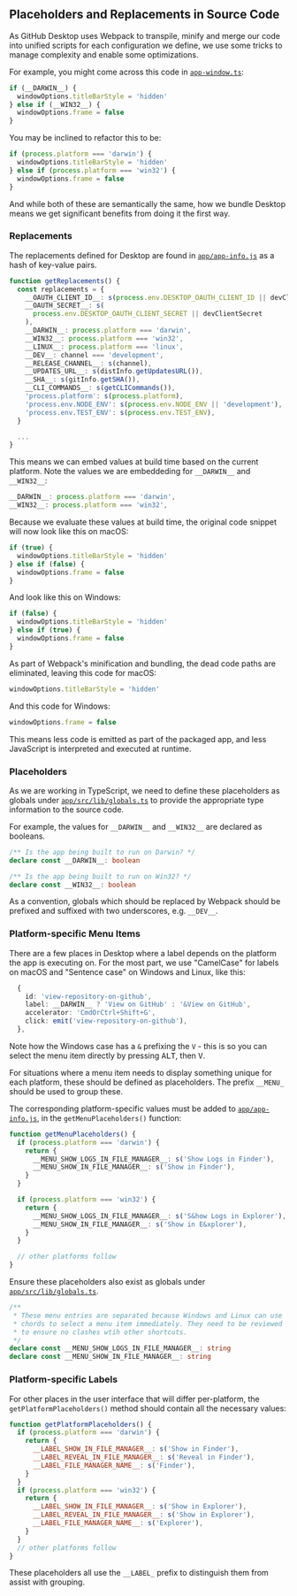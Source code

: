 ## Placeholders and Replacements in Source Code

As GitHub Desktop uses Webpack to transpile, minify and merge our code
into unified scripts for each configuration we define, we use some tricks
to manage complexity and enable some optimizations.

For example, you might come across this code in [`app-window.ts`](https://github.com/desktop/desktop/blob/master/app/src/main-process/app-window.ts):

```ts
if (__DARWIN__) {
  windowOptions.titleBarStyle = 'hidden'
} else if (__WIN32__) {
  windowOptions.frame = false
}
```

You may be inclined to refactor this to be:

```ts
if (process.platform === 'darwin') {
  windowOptions.titleBarStyle = 'hidden'
} else if (process.platform === 'win32') {
  windowOptions.frame = false
}
```

And while both of these are semantically the same, how we bundle Desktop means
we get significant benefits from doing it the first way.

### Replacements

The replacements defined for Desktop are found in [`app/app-info.js`](https://github.com/desktop/desktop/blob/master/app/app-info.js)
as a hash of key-value pairs.

```ts
function getReplacements() {
  const replacements = {
    __OAUTH_CLIENT_ID__: s(process.env.DESKTOP_OAUTH_CLIENT_ID || devClientId),
    __OAUTH_SECRET__: s(
      process.env.DESKTOP_OAUTH_CLIENT_SECRET || devClientSecret
    ),
    __DARWIN__: process.platform === 'darwin',
    __WIN32__: process.platform === 'win32',
    __LINUX__: process.platform === 'linux',
    __DEV__: channel === 'development',
    __RELEASE_CHANNEL__: s(channel),
    __UPDATES_URL__: s(distInfo.getUpdatesURL()),
    __SHA__: s(gitInfo.getSHA()),
    __CLI_COMMANDS__: s(getCLICommands()),
    'process.platform': s(process.platform),
    'process.env.NODE_ENV': s(process.env.NODE_ENV || 'development'),
    'process.env.TEST_ENV': s(process.env.TEST_ENV),
  }

  ...
}
```

This means we can embed values at build time based on the current platform.
Note the values we are embeddeding for `__DARWIN__` and `__WIN32__`:

```ts
__DARWIN__: process.platform === 'darwin',
__WIN32__: process.platform === 'win32',
```

Because we evaluate these values at build time, the original code snippet will
now look like this on macOS:

```js
if (true) {
  windowOptions.titleBarStyle = 'hidden'
} else if (false) {
  windowOptions.frame = false
}
```

And look like this on Windows:

```js
if (false) {
  windowOptions.titleBarStyle = 'hidden'
} else if (true) {
  windowOptions.frame = false
}
```

As part of Webpack's minification and bundling, the dead code paths are
eliminated, leaving this code for macOS:

```js
windowOptions.titleBarStyle = 'hidden'
```

And this code for Windows:

```js
windowOptions.frame = false
```

This means less code is emitted as part of the packaged app, and less
JavaScript is interpreted and executed at runtime.

### Placeholders

As we are working in TypeScript, we need to define these placeholders as
globals under [`app/src/lib/globals.ts`](https://github.com/desktop/desktop/blob/master/app/src/lib/globals.d.ts)
to provide the appropriate type information to the source code.

For example, the values for `__DARWIN__` and `__WIN32__` are declared as
booleans.

```ts
/** Is the app being built to run on Darwin? */
declare const __DARWIN__: boolean

/** Is the app being built to run on Win32? */
declare const __WIN32__: boolean
```

As a convention, globals which should be replaced by Webpack should be prefixed
and suffixed with two underscores, e.g. `__DEV__`.

### Platform-specific Menu Items

There are a few places in Desktop where a label depends on the platform the
app is executing on. For the most part, we use "CamelCase" for labels on macOS
and "Sentence case" on Windows and Linux, like this:

```ts
  {
    id: 'view-repository-on-github',
    label: __DARWIN__ ? 'View on GitHub' : '&View on GitHub',
    accelerator: 'CmdOrCtrl+Shift+G',
    click: emit('view-repository-on-github'),
  },
```

Note how the Windows case has a `&` prefixing the `V` - this is so you can
select the menu item directly by pressing <kbd>ALT</kbd>, then <kbd>V</kbd>.

For situations where a menu item needs to display something unique for each
platform, these should be defined as placeholders. The prefix `__MENU_` should
be used to group these.

The corresponding platform-specific values must be added to [`app/app-info.js`](https://github.com/desktop/desktop/blob/master/app/app-info.js),
in the `getMenuPlaceholders()` function:

```ts
function getMenuPlaceholders() {
  if (process.platform === 'darwin') {
    return {
      __MENU_SHOW_LOGS_IN_FILE_MANAGER__: s('Show Logs in Finder'),
      __MENU_SHOW_IN_FILE_MANAGER__: s('Show in Finder'),
    }
  }

  if (process.platform === 'win32') {
    return {
      __MENU_SHOW_LOGS_IN_FILE_MANAGER__: s('S&how Logs in Explorer'),
      __MENU_SHOW_IN_FILE_MANAGER__: s('Show in E&xplorer'),
    }
  }

  // other platforms follow
}
```

Ensure these placeholders also exist as globals under
[`app/src/lib/globals.ts`](https://github.com/desktop/desktop/blob/master/app/src/lib/globals.d.ts).


```ts
/**
 * These menu entries are separated because Windows and Linux can use
 * chords to select a menu item immediately. They need to be reviewed
 * to ensure no clashes wtih other shortcuts.
 */
declare const __MENU_SHOW_LOGS_IN_FILE_MANAGER__: string
declare const __MENU_SHOW_IN_FILE_MANAGER__: string
```

### Platform-specific Labels

For other places in the user interface that will differ per-platform,
the `getPlatformPlaceholders()` method should contain all the necessary
values:

```js
function getPlatformPlaceholders() {
  if (process.platform === 'darwin') {
    return {
      __LABEL_SHOW_IN_FILE_MANAGER__: s('Show in Finder'),
      __LABEL_REVEAL_IN_FILE_MANAGER__: s('Reveal in Finder'),
      __LABEL_FILE_MANAGER_NAME__: s('Finder'),
    }
  }
  if (process.platform === 'win32') {
    return {
      __LABEL_SHOW_IN_FILE_MANAGER__: s('Show in Explorer'),
      __LABEL_REVEAL_IN_FILE_MANAGER__: s('Show in Explorer'),
      __LABEL_FILE_MANAGER_NAME__: s('Explorer'),
    }
  }
  // other platforms follow
}
```

These placeholders all use the `__LABEL_` prefix to distinguish them from
assist with grouping.
